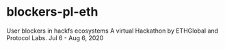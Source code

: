 # blockers-pl-eth
User blockers in hackfs ecosystems
A virtual Hackathon by ETHGlobal and Protocol Labs. Jul 6 - Aug 6, 2020
